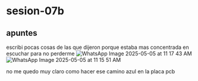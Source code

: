 # sesion-07b

## apuntes
escribi pocas cosas de las que dijeron porque estaba mas concentrada en escuchar para no perderme
![WhatsApp Image 2025-05-05 at 11 17 43 AM](https://github.com/user-attachments/assets/fd6ac567-f641-48ae-aad6-111f3f9248ff)
![WhatsApp Image 2025-05-05 at 11 15 51 AM](https://github.com/user-attachments/assets/9477f74c-6342-4033-a1ad-e3c84751f5b5)

no me quedo muy claro como hacer ese camino azul en la placa pcb 
